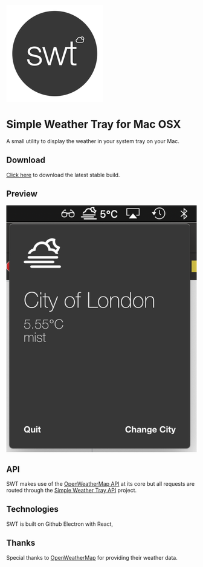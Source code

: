 ![alt text](https://raw.githubusercontent.com/nckblu/simple-weather-tray/master/swt.png)
# Simple Weather Tray for Mac OSX
A small utility to display the weather in your system tray on your Mac.

## Download
[Click here](https://github.com/nckblu/simple-weather-tray/raw/master/latest/latest.zip) to download the latest stable build.

## Preview
![swt](https://raw.githubusercontent.com/nckblu/simple-weather-tray/master/preview.png)

## API
SWT makes use of the [OpenWeatherMap API](https://openweathermap.org) at its core but all requests are routed through the [Simple Weather Tray API](https://github.com/nckblu/simple-weather-tray-api) project.

## Technologies
SWT is built on Github Electron with React,

## Thanks
Special thanks to [OpenWeatherMap](https://openweathermap.org) for providing their weather data.